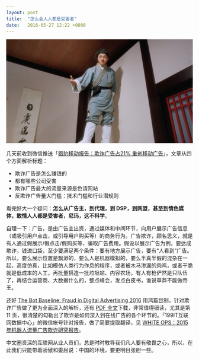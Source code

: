 ```yaml
---
layout: post
title:  "怎么会人人都是受害者"
date:   2016-05-27 12:22 +0800
---
```


![无花无酒锄作田](/files/avatar/tbh1.jpg)

几天前收到微信推送「[猎豹移动报告：欺诈广告占21% 重创移动广告]」，文章从四个方面解析标题：

- 欺诈广告是怎么赚钱的
- 都有哪些公司受害
- 欺诈广告最大的流量来源是色请网站
- 反欺诈广告量大门槛：技术门槛和行业潜规则

看完好大一个疑问：**怎么从广告主，到代理，到 DSP，到网盟，甚至到情色媒体，敢情人人都是受害者，尼玛，这不科学**。

自理一下：广告，是由广告主出资，通过媒体和中间环节，向用户展示广告信息（或吸引用户点击，或引导用户购买等）的商务行为。广告欺诈，顾名思义，就是有人通过假展示/假点击/假购买等，骗取广告费用。假设以展示广告为例，要达成欺诈，钱进口袋，至少要满足两个条件：要有地方展示广告，要有“人看到”广告。所以，要么展示位置是飘渺的，要么人是机器模拟的，要么半真半假的混杂在一起，高度仿真，比如模仿人类行为作息的程序，或者被木马渗漏的肉鸡，或者干脆就是低成本的人工，再批量搭造一批垃圾站、内容农场，有人有枪俨然是只队伍了，再结合运营商、大数据什么的，整点峰会，发点白皮书，谁说草莽不能做帝王。

还好 [The Bot Baseline: Fraud in Digital Advertising 2016] 用鸿篇巨制，针对欺诈广告做了更为全面深入的解析，还有 [PDF 全文]下载，非常值得细读，尤其是第 11 页，很清楚的勾勒出了欺诈是如何深入到在线广告的各个环节的。「199IT互联网数据中心」的微信帐号针对报告，做了简要提取翻译，见 [WHITE OPS：2015年机器人流量广告欺诈研究报告]。

中文圈资深的互联网从业人员们，总是时时教导我们凡人要有敬畏之心，所以，在此我们只能带着骄傲和委屈说：中国的环境，要更明目张胆一些。

[猎豹移动报告：欺诈广告占21% 重创移动广告]: http://mp.weixin.qq.com/s?__biz=MjM5NzI0OTk2MA==&mid=2651109638&idx=2&sn=a1485a8a2d1658e580e0d3c13fcd9bc2&scene=0

[WHITE OPS：2015年机器人流量广告欺诈研究报告]: http://mp.weixin.qq.com/s?__biz=MjM5NjAxMzgwMA==&mid=2651480080&idx=1&sn=627dfd7585254754e4526b7c10241bba&scene=2&srcid=05279mf5GPRwzgoxaWuciNiX&from=timeline&isappinstalled=0

[The Bot Baseline: Fraud in Digital Advertising 2016]:http://www.ana.net/content/show/id/botfraud-2016

[PDF 全文]: http://www.ana.net/getfile/23332
